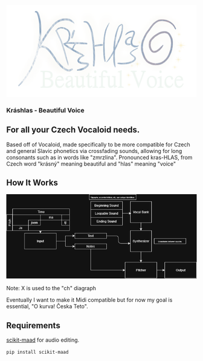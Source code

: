 ![Alt text](krashlasLogo.png)

### Kráshlas - Beautiful Voice
## For all your Czech Vocaloid needs. 
Based off of Vocaloid, made specifically to be more compatible for Czech and general Slavic phonetics via crossfading sounds, allowing for long consonants such as in words like "zmrzlina". 
Pronounced kras-HLAS, from Czech word "krásný" meaning beautiful and "hlas" meaning "voice"

## How It Works
![Alt text](krashlas.png)

Note: X is used to the "ch" diagraph

Eventually I want to make it Midi compatible but for now my goal is essential, "O kurva! Česka Teto".

## Requirements
[scikit-maad](https://scikit-maad.github.io/install.html) for audio editing.

```pip install scikit-maad```

